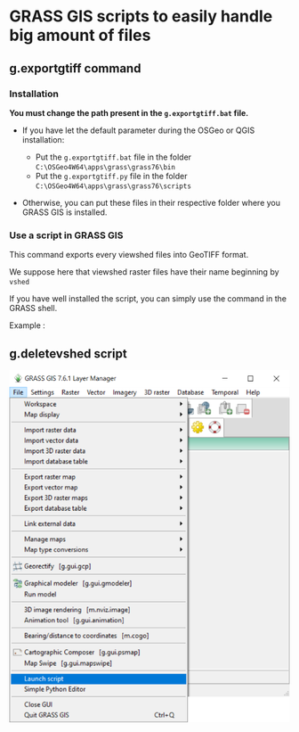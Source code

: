 # GRASS GIS scripts to easily handle big amount of files


## g.exportgtiff command
### Installation
**You must change the path present in the `g.exportgtiff.bat` file.**
- If you have let the default parameter during the OSGeo or QGIS installation:

    - Put the `g.exportgtiff.bat` file in the folder `C:\OSGeo4W64\apps\grass\grass76\bin`
    - Put the `g.exportgtiff.py` file in the folder `C:\OSGeo4W64\apps\grass\grass76\scripts`
- Otherwise, you can put these files in their respective folder where you GRASS GIS is installed.


### Use a script in GRASS GIS

This command exports every viewshed files into GeoTIFF format.

We suppose here that viewshed raster files have their name beginning by `vshed`

If you have well installed the script, you can simply use the command in the GRASS shell.

Example :

## g.deletevshed script

![launch script](../images/GRASS_script2.png)
